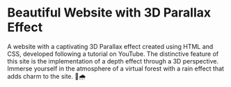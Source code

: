 # Beautiful Website with 3D Parallax Effect

A website with a captivating 3D Parallax effect created using HTML and CSS, developed following a tutorial on YouTube. The distinctive feature of this site is the implementation of a depth effect through a 3D perspective.
Immerse yourself in the atmosphere of a virtual forest with a rain effect that adds charm to the site. 🌳🌧️
